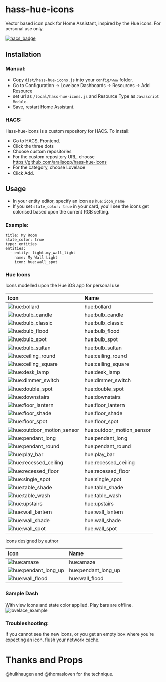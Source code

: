 # hass-hue-icons

Vector based icon pack for Home Assistant, inspired by the Hue icons. For personal use only.

[![hacs_badge](https://img.shields.io/badge/HACS-Custom-orange.svg?style=for-the-badge)](https://github.com/custom-components/hacs)

## Installation

### Manual:
- Copy `dist/hass-hue-icons.js` into your `config/www` folder.
- Go to Configuration -> Lovelace Dashboards -> Resources -> Add Resource
- set url as `/local/hass-hue-icons.js` and Resource Type as `Javascript Module`.
- Save, restart Home Assistant.

### HACS:
Hass-hue-icons is a custom repository for HACS. To install:

- Go to HACS, Frontend.
- Click the three dots
- Choose custom repositories
- For the custom repository URL, choose https://github.com/arallsopp/hass-hue-icons
- For the category, choose Lovelace
- Click Add.

## Usage
- In your entity editor, specify an icon as `hue:icon_name` 
- If you set `state_color: true` in your card, you'll see the icons get colorised based upon the current RGB setting.

### Example:

```
title: My Room
state_color: true
type: entities
entities:
  - entity: light.my_wall_light
    name: My Wall Light
    icon: hue:wall_spot
```

### Hue Icons

Icons modelled upon the Hue iOS app for personal use

[//]: # (Start Hue Icons)

| Icon | Name 
| :--- | :--- |
| ![hue:bollard](https://raw.githubusercontent.com/arallsopp/hass-hue-icons/main/docs/svgs/bollard.svg)| hue:bollard |
| ![hue:bulb_candle](https://raw.githubusercontent.com/arallsopp/hass-hue-icons/main/docs/svgs/bulb_candle.svg)| hue:bulb_candle |
| ![hue:bulb_classic](https://raw.githubusercontent.com/arallsopp/hass-hue-icons/main/docs/svgs/bulb_classic.svg)| hue:bulb_classic |
| ![hue:bulb_flood](https://raw.githubusercontent.com/arallsopp/hass-hue-icons/main/docs/svgs/bulb_flood.svg)| hue:bulb_flood |
| ![hue:bulb_spot](https://raw.githubusercontent.com/arallsopp/hass-hue-icons/main/docs/svgs/bulb_spot.svg)| hue:bulb_spot |
| ![hue:bulb_sultan](https://raw.githubusercontent.com/arallsopp/hass-hue-icons/main/docs/svgs/bulb_sultan.svg)| hue:bulb_sultan |
| ![hue:ceiling_round](https://raw.githubusercontent.com/arallsopp/hass-hue-icons/main/docs/svgs/ceiling_round.svg)| hue:ceiling_round |
| ![hue:ceiling_square](https://raw.githubusercontent.com/arallsopp/hass-hue-icons/main/docs/svgs/ceiling_square.svg)| hue:ceiling_square |
| ![hue:desk_lamp](https://raw.githubusercontent.com/arallsopp/hass-hue-icons/main/docs/svgs/desk_lamp.svg)| hue:desk_lamp |
| ![hue:dimmer_switch](https://raw.githubusercontent.com/arallsopp/hass-hue-icons/main/docs/svgs/dimmer_switch.svg)| hue:dimmer_switch |
| ![hue:double_spot](https://raw.githubusercontent.com/arallsopp/hass-hue-icons/main/docs/svgs/double_spot.svg)| hue:double_spot |
| ![hue:downstairs](https://raw.githubusercontent.com/arallsopp/hass-hue-icons/main/docs/svgs/downstairs.svg)| hue:downstairs |
| ![hue:floor_lantern](https://raw.githubusercontent.com/arallsopp/hass-hue-icons/main/docs/svgs/floor_lantern.svg)| hue:floor_lantern |
| ![hue:floor_shade](https://raw.githubusercontent.com/arallsopp/hass-hue-icons/main/docs/svgs/floor_shade.svg)| hue:floor_shade |
| ![hue:floor_spot](https://raw.githubusercontent.com/arallsopp/hass-hue-icons/main/docs/svgs/floor_spot.svg)| hue:floor_spot |
| ![hue:outdoor_motion_sensor](https://raw.githubusercontent.com/arallsopp/hass-hue-icons/main/docs/svgs/outdoor_motion_sensor.svg)| hue:outdoor_motion_sensor |
| ![hue:pendant_long](https://raw.githubusercontent.com/arallsopp/hass-hue-icons/main/docs/svgs/pendant_long.svg)| hue:pendant_long |
| ![hue:pendant_round](https://raw.githubusercontent.com/arallsopp/hass-hue-icons/main/docs/svgs/pendant_round.svg)| hue:pendant_round |
| ![hue:play_bar](https://raw.githubusercontent.com/arallsopp/hass-hue-icons/main/docs/svgs/play_bar.svg)| hue:play_bar |
| ![hue:recessed_ceiling](https://raw.githubusercontent.com/arallsopp/hass-hue-icons/main/docs/svgs/recessed_ceiling.svg)| hue:recessed_ceiling |
| ![hue:recessed_floor](https://raw.githubusercontent.com/arallsopp/hass-hue-icons/main/docs/svgs/recessed_floor.svg)| hue:recessed_floor |
| ![hue:single_spot](https://raw.githubusercontent.com/arallsopp/hass-hue-icons/main/docs/svgs/single_spot.svg)| hue:single_spot |
| ![hue:table_shade](https://raw.githubusercontent.com/arallsopp/hass-hue-icons/main/docs/svgs/table_shade.svg)| hue:table_shade |
| ![hue:table_wash](https://raw.githubusercontent.com/arallsopp/hass-hue-icons/main/docs/svgs/table_wash.svg)| hue:table_wash |
| ![hue:upstairs](https://raw.githubusercontent.com/arallsopp/hass-hue-icons/main/docs/svgs/upstairs.svg)| hue:upstairs |
| ![hue:wall_lantern](https://raw.githubusercontent.com/arallsopp/hass-hue-icons/main/docs/svgs/wall_lantern.svg)| hue:wall_lantern |
| ![hue:wall_shade](https://raw.githubusercontent.com/arallsopp/hass-hue-icons/main/docs/svgs/wall_shade.svg)| hue:wall_shade |
| ![hue:wall_spot](https://raw.githubusercontent.com/arallsopp/hass-hue-icons/main/docs/svgs/wall_spot.svg)| hue:wall_spot |

[//]: # (End Hue Icons) 

Icons designed by author

[//]: # (Start Custom Icons)

| Icon | Name 
| :--- | :--- |
| ![hue:amaze](https://raw.githubusercontent.com/arallsopp/hass-hue-icons/main/docs/custom_svgs/amaze.svg)| hue:amaze |
| ![hue:pendant_long_up](https://raw.githubusercontent.com/arallsopp/hass-hue-icons/main/docs/custom_svgs/pendant_long_up.svg)| hue:pendant_long_up |
| ![hue:wall_flood](https://raw.githubusercontent.com/arallsopp/hass-hue-icons/main/docs/custom_svgs/wall_flood.svg)| hue:wall_flood |

[//]: # (End Custom Icons) 

### Sample Dash 
With view icons and state color applied. Play bars are offline.
![lovelace_example](https://raw.githubusercontent.com/arallsopp/hass-hue-icons/main/docs/examples/lovelace_example.png)

### Troubleshooting:
If you cannot see the new icons, or you get an empty box where you're expecting an icon, flush your network cache. 

# Thanks and Props
@hulkhaugen and @thomasloven for the technique.
